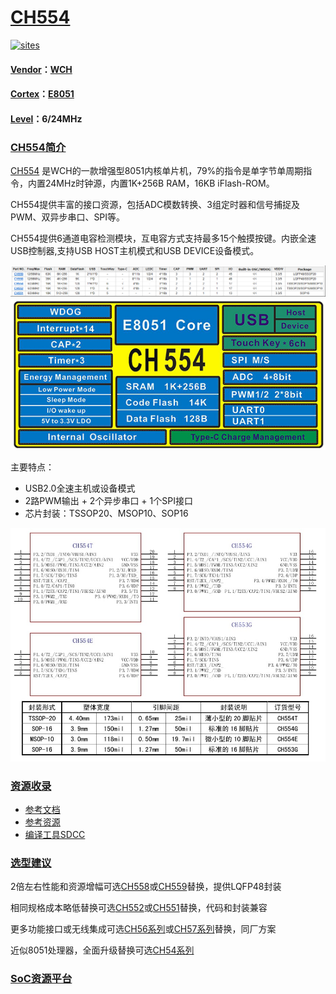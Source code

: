 ﻿# [CH554](https://github.com/sochub/CH554) 

[![sites](http://182.61.61.133/link/resources/SoC.png)](https://stop.stops.top) 

#### [Vendor](https://github.com/sochub/Vendor)：[WCH](https://github.com/sochub/WCH)
#### [Cortex](https://github.com/sochub/Cortex)：[E8051](https://github.com/sochub/8051)
#### [Level](https://github.com/sochub/Level)：6/24MHz 


### [CH554简介](https://github.com/sochub/CH554/wiki)

[CH554](https://github.com/sochub/CH554) 是WCH的一款增强型8051内核单片机，79%的指令是单字节单周期指令，内置24MHz时钟源，内置1K+256B RAM，16KB iFlash-ROM。

CH554提供丰富的接口资源，包括ADC模数转换、3组定时器和信号捕捉及PWM、双异步串口、SPI等。

CH554提供6通道电容检测模块，互电容方式支持最多15个触摸按键。内嵌全速USB控制器,支持USB HOST主机模式和USB DEVICE设备模式。

[![sites](docs/CH55.png)](http://www.wch.cn/products/category/5.html) 
[![sites](docs/CH554.png)](http://www.wch.cn/products/CH554.html) 

主要特点：

* USB2.0全速主机或设备模式
* 2路PWM输出 + 2个异步串口 + 1个SPI接口
* 芯片封装：TSSOP20、MSOP10、SOP16

[![sites](docs/SOP.png)](http://www.wch.cn/products/CH554.html) 

### [资源收录](https://github.com/sochub)

* [参考文档](docs/)
* [参考资源](src/)
* [编译工具SDCC](https://github.com/sochub/sdcc-x64)


### [选型建议](https://github.com/sochub)

2倍左右性能和资源增幅可选[CH558](https://github.com/sochub/CH558)或[CH559](https://github.com/sochub/CH559)替换，提供LQFP48封装

相同规格成本略低替换可选[CH552](https://github.com/sochub/CH552)或[CH551](https://github.com/sochub/CH551)替换，代码和封装兼容

更多功能接口或无线集成可选[CH56系列](https://github.com/sochub/CH56)或[CH57系列](https://github.com/sochub/CH57)替换，同厂方案

近似8051处理器，全面升级替换可选[CH54系列](https://github.com/sochub/CH54)

###  [SoC资源平台](http://www.qitas.cn)  
